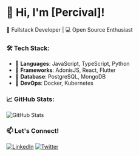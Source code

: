 # 👋 Hi, I'm [Percival]!
🚀 Fullstack Developer | 💻 Open Source Enthusiast

### 🛠 Tech Stack:
- 🔹 **Languages**: JavaScript, TypeScript, Python
- 🔹 **Frameworks**: AdonisJS, React, Flutter
- 🔹 **Database**: PostgreSQL, MongoDB
- 🔹 **DevOps**: Docker, Kubernetes

### 📈 GitHub Stats:
![GitHub Stats](https://github-readme-stats.vercel.app/api?username=your-username&show_icons=true&theme=tokyonight)

### 📫 Let's Connect!
[![LinkedIn](https://img.shields.io/badge/-LinkedIn-blue?style=flat&logo=linkedin)](https://linkedin.com/in/yourprofile)
[![Twitter](https://img.shields.io/badge/-Twitter-blue?style=flat&logo=twitter)](https://twitter.com/yourprofile)
